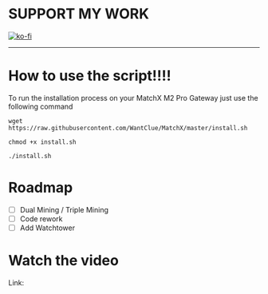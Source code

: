 # SUPPORT MY WORK
[![ko-fi](https://ko-fi.com/img/githubbutton_sm.svg)](https://ko-fi.com/R5R0IYN9V)

-------------------------------------------------------------------------------------------------------------------------------------------------

# How to use the script!!!!



To run the installation process on your MatchX M2 Pro Gateway just use the following command
```
wget https://raw.githubusercontent.com/WantClue/MatchX/master/install.sh
```
```
chmod +x install.sh
```
```
./install.sh
```

# Roadmap

- [ ] Dual Mining / Triple Mining
- [ ] Code rework
- [ ] Add Watchtower

# Watch the video

Link: 
